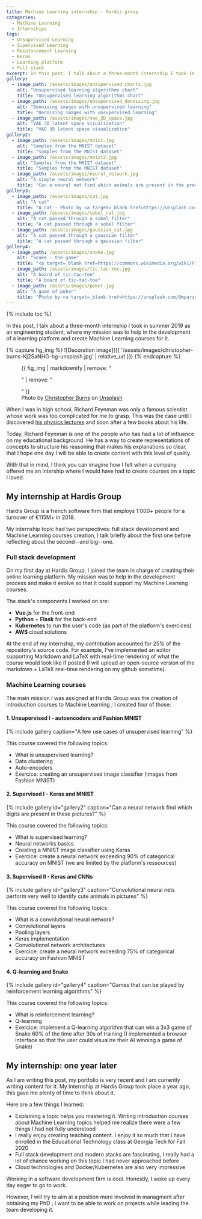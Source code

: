 ```yaml
---
title: Machine Learning internship - Hardis group
categories:
  - Machine Learning
  - Internships
tags:
  - Unsupervised Learning
  - Supervised Learning
  - Reinforcement Learning
  - Keras
  - Learning platform
  - Full stack
excerpt: In this post, I talk about a three-month internship I took in summer 2019 as an engineering student, where my mission was to help in the development of a learning platform and create Machine Learning courses for it.
gallery:
  - image_path: /assets/images/unsupervised_charts.jpg
    alt: "Unsupervised learning algorithms chart"
    title: "Unsupervised learning algorithms chart"
  - image_path: /assets/images/unsupervised_denoising.jpg
    alt: "Denoising images with unsupervised learning"
    title: "Denoising images with unsupervised learning"
  - image_path: /assets/images/vae_3D_space.jpg
    alt: "VAE 3D latent space visualization"
    title: "VAE 3D latent space visualization"
gallery2:
  - image_path: /assets/images/mnist.jpg
    alt: "Samples from the MNIST dataset"
    title: "Samples from the MNIST dataset"
  - image_path: /assets/images/mnist2.jpg
    alt: "Samples from the MNIST dataset"
    title: "Samples from the MNIST dataset"
  - image_path: /assets/images/neural_network.jpg
    alt: "A simple neural network"
    title: "Can a neural net find which animals are present in the previous pictures?"
gallery3:
  - image_path: /assets/images/cat.jpg
    alt: "A cat"
    title: "A cat - Photo by <a target=_blank href=https://unsplash.com/@michaelsum1228?utm_source=unsplash&utm_medium=referral&utm_content=creditCopyText>Michael Sum</a> on <a target=_blank href=https://unsplash.com>Unsplash</a>"
  - image_path: /assets/images/sobel_cat.jpg
    alt: "A cat passed through a sobel filter"
    title: "A cat passed through a sobel filter"
  - image_path: /assets/images/gaussian_cat.jpg
    alt: "A cat passed through a gaussian filter"
    title: "A cat passed through a gaussian filter"
gallery4:
  - image_path: /assets/images/snake.jpg
    alt: "Snake - the game"
    title: "<a target=_blank href=https://commons.wikimedia.org/wiki/File:Cgasnake.png title=via_Wikimedia_Commons>Thomas Jensen</a> / <a target=_blank href=http://creativecommons.org/licenses/by-sa/3.0>CC BY-SA</a>"
  - image_path: /assets/images/tic-tac-toe.jpg
    alt: "A board of tic-tac-toe"
    title: "A board of tic-tac-toe"
  - image_path: /assets/images/poker.jpg
    alt: "A game of poker"
    title: "Photo by <a target=_blank href=https://unsplash.com/@mparzuchowski?utm_source=unsplash&utm_medium=referral&utm_content=creditCopyText >Michał Parzuchowski</a> on <a target=_blank href=https://unsplash.com>Unsplash</a>"
---
```


{% include toc %}

In this post, I talk about a three-month internship I took in summer 2019 as an engineering student, where my mission was to help in the development of a learning platform and create Machine Learning courses for it.

{% capture fig_img %}
![Decoration image]({{ '/assets/images/christopher-burns-Kj2SaNHG-hg-unsplash.jpg' | relative_url }})
{% endcapture %}

<figure>
  {{ fig_img | markdownify | remove: "<p>" | remove: "</p>" }}
  <figcaption style="margin: auto;">Photo by <a href="https://unsplash.com/@christopher__burns?utm_source=unsplash&utm_medium=referral&utm_content=creditCopyText">Christopher Burns</a>
  on <a href="https://unsplash.com/s/photos/machine-learning?utm_source=unsplash&utm_medium=referral&utm_content=creditCopyText">Unsplash</a></figcaption>
</figure>

When I was in high school, Richard Feynman was only a famous scientist whose work was too complicated for me to grasp.
This was the case until I discovered [his physics lectures](https://www.feynmanlectures.caltech.edu/) and soon after a few books about his life.

Today, Richard Feynman is one of the people who has had a lot of influence on my educational background.
He has a way to create representations of concepts to structure his reasoning that makes his explanations so clear, that I hope one day I will be able to create content with this level of quality.

With that in mind, I think you can imagine how I felt when a company offered me an intership where I would have had to create courses on a topic I loved.

## My internship at Hardis Group

Hardis Group is a french software firm that employs 1'000+ people for a turnover of €115M+ in 2018.

My internship topic had two perspectives: full stack development and Machine Learning courses creation, I talk briefly about the first one before reflecting about the second--and big--one.

### Full stack development

On my first day at Hardis Group, I joined the team in charge of creating their online learning platform. My mission was to help in the development process and make it evolve so that it could support my Machine Learning courses.

The stack's components I worked on are:
- **Vue.js** for the front-end
- **Python** + **Flask** for the back-end
- **Kubernetes** to run the user's code (as part of the platform's exercices)
- **AWS** cloud solutions

At the end of my internship, my contribution accounted for 25% of the repository's source code. For example, I've implemented an editor supporting Markdown and LaTeX
with real-time rendering of what the course would look like if posted (I will upload an open-source version of the markdown + LaTeX real-time rendering on my github sometime).

### Machine Learning courses

The main mission I was assigned at Hardis Group was the creation of introduction courses to Machine Learning ; I created four of those:

#### 1. Unsupervised I - autoencoders and Fashion MNIST
    
{% include gallery caption="A few use cases of unsupervised learning" %}

This course covered the following topics:
- What is unsupervised learning?
- Data clustering
- Auto-encoders
- Exercice: creating an unsupervised image classifier (images from Fashion MNIST)

#### 2. Supervised I - Keras and MNIST

{% include gallery id="gallery2" caption="Can a neural network find which digits are present in these pictures?" %}

This course covered the following topics:
- What is supervised learning?
- Neural networks basics
- Creating a MNIST image classifier using Keras
- Exercice: create a neural network exceeding 90% of categorical accuracy on MNIST (we are limited by the platform's ressources)

#### 3. Supervised II - Keras and CNNs

{% include gallery id="gallery3" caption="Convolutional neural nets perform very well to identify cute animals in pictures" %}

This course covered the following topics:
- What is a convolutional neural network?
- Convolutional layers
- Pooling layers
- Keras implementation
- Convolutional network architectures
- Exercice: create a neural network exceeding 75% of categorical accuracy on Fashion MNIST

#### 4. Q-learning and Snake

{% include gallery id="gallery4" caption="Games that can be played by reinforcement learning algorithms" %}

This course covered the following topics:
- What is reinforcement learning?
- Q-learning
- Exercice: implement a Q-learning algorithm that can win a 3x3 game of Snake 60% of the time after 30s of training (I implemented a browser interface so that the user could visualize their AI winning a game of Snake)

## My internship: one year later

As I am writing this post, my portfolio is very recent and I am currently writing content for it.
My internship at Hardis Group took place a year ago, this gave me plenty of time to think about it.

Here are a few things I learned:
- Explaining a topic helps you mastering it. Writing introduction courses about Machine Learning topics helped me realize there were a few things I had not fully understood
- I really enjoy creating teaching content. I enjoy it so much that I have enrolled in the Educational Technology class at Georgia Tech for Fall 2020
- Full stack development and modern stacks are fascinating, I really had a lot of chance working on this topic I had never approached before
- Cloud technologies and Docker/Kubernetes are also very impressive


Working in a software development firm is cool. Honestly, I woke up every day eager to go to work.

However, I will try to aim at a position more involved in managment after obtaining my PhD ; I want to be able to work on projects while leading the team developing it.
